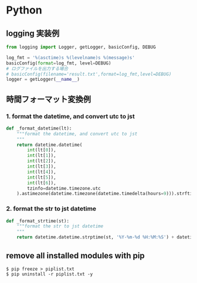 # Python

## logging 実装例

```python
from logging import Logger, getLogger, basicConfig, DEBUG

log_fmt = '%(asctime)s %(levelname)s %(message)s'
basicConfig(format=log_fmt, level=DEBUG)
# ログファイルを出力する場合
# basicConfig(filename='result.txt',format=log_fmt,level=DEBUG)
logger = getLogger(__name__)
```

## 時間フォーマット変換例

### 1. format the datetime, and convert utc to jst

```python
def _format_datetime(lt):
    """format the datetime, and convert utc to jst
    """
    return datetime.datetime(
        int(lt[0]),
        int(lt[1]),
        int(lt[2]),
        int(lt[3]),
        int(lt[4]),
        int(lt[5]),
        int(lt[6]),
        tzinfo=datetime.timezone.utc
    ).astimezone(datetime.timezone(datetime.timedelta(hours=9))).strftime('%Y%m%d%H%M%S')
```

### 2. format the str to jst datetime

```python
def _format_strtime(st):
    """format the str to jst datetime
    """
    return datetime.datetime.strptime(st, '%Y-%m-%d %H:%M:%S') + datetime.timedelta(hours=9)
```

## remove all installed modules with pip

```
$ pip freeze > piplist.txt
$ pip uninstall -r piplist.txt -y
```
